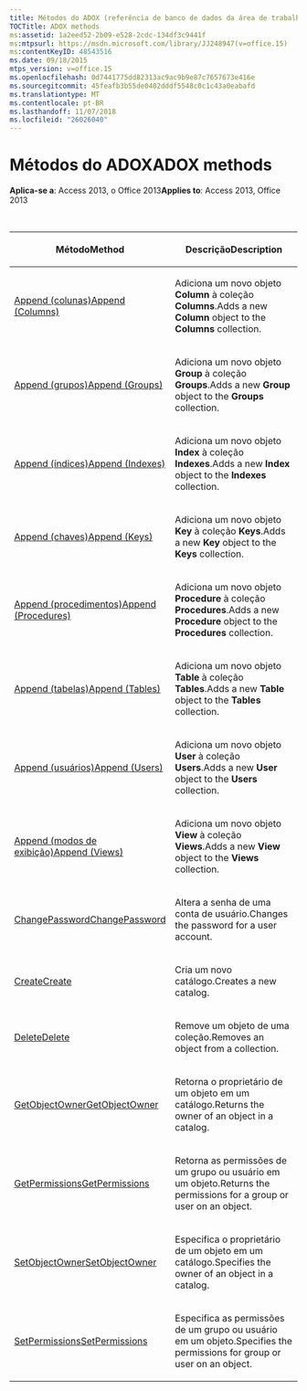 ```yaml
---
title: Métodos do ADOX (referência de banco de dados da área de trabalho do Access)
TOCTitle: ADOX methods
ms:assetid: 1a2eed52-2b09-e528-2cdc-134df3c9441f
ms:mtpsurl: https://msdn.microsoft.com/library/JJ248947(v=office.15)
ms:contentKeyID: 48543516
ms.date: 09/18/2015
mtps_version: v=office.15
ms.openlocfilehash: 0d7441775dd82313ac9ac9b9e87c7657673e416e
ms.sourcegitcommit: 45feafb3b55de0402dddf5548c0c1c43a0eabafd
ms.translationtype: MT
ms.contentlocale: pt-BR
ms.lasthandoff: 11/07/2018
ms.locfileid: "26026040"
---
```

# <a name="adox-methods"></a><span data-ttu-id="fbf56-102">Métodos do ADOX</span><span class="sxs-lookup"><span data-stu-id="fbf56-102">ADOX methods</span></span>

<span data-ttu-id="fbf56-103">**Aplica-se a**: Access 2013, o Office 2013</span><span class="sxs-lookup"><span data-stu-id="fbf56-103">**Applies to**: Access 2013, Office 2013</span></span>

<br/>

<table>
<colgroup>
<col style="width: 50%" />
<col style="width: 50%" />
</colgroup>
<thead>
<tr class="header">
<th><p><span data-ttu-id="fbf56-104">Método</span><span class="sxs-lookup"><span data-stu-id="fbf56-104">Method</span></span></p></th>
<th><p><span data-ttu-id="fbf56-105">Descrição</span><span class="sxs-lookup"><span data-stu-id="fbf56-105">Description</span></span></p></th>
</tr>
</thead>
<tbody>
<tr class="odd">
<td><p><span data-ttu-id="fbf56-106"><a href="append-method-adox-columns.md">Append (colunas)</a></span><span class="sxs-lookup"><span data-stu-id="fbf56-106"><a href="append-method-adox-columns.md">Append (Columns)</a></span></span></p></td>
<td><p><span data-ttu-id="fbf56-107">Adiciona um novo objeto <strong>Column</strong> à coleção <strong>Columns</strong>.</span><span class="sxs-lookup"><span data-stu-id="fbf56-107">Adds a new <strong>Column</strong> object to the <strong>Columns</strong> collection.</span></span></p></td>
</tr>
<tr class="even">
<td><p><span data-ttu-id="fbf56-108"><a href="append-method-adox-groups.md">Append (grupos)</a></span><span class="sxs-lookup"><span data-stu-id="fbf56-108"><a href="append-method-adox-groups.md">Append (Groups)</a></span></span></p></td>
<td><p><span data-ttu-id="fbf56-109">Adiciona um novo objeto <strong>Group</strong> à coleção <strong>Groups</strong>.</span><span class="sxs-lookup"><span data-stu-id="fbf56-109">Adds a new <strong>Group</strong> object to the <strong>Groups</strong> collection.</span></span></p></td>
</tr>
<tr class="odd">
<td><p><span data-ttu-id="fbf56-110"><a href="append-method-adox-indexes.md">Append (índices)</a></span><span class="sxs-lookup"><span data-stu-id="fbf56-110"><a href="append-method-adox-indexes.md">Append (Indexes)</a></span></span></p></td>
<td><p><span data-ttu-id="fbf56-111">Adiciona um novo objeto <strong>Index</strong> à coleção <strong>Indexes</strong>.</span><span class="sxs-lookup"><span data-stu-id="fbf56-111">Adds a new <strong>Index</strong> object to the <strong>Indexes</strong> collection.</span></span></p></td>
</tr>
<tr class="even">
<td><p><span data-ttu-id="fbf56-112"><a href="append-method-adox-keys.md">Append (chaves)</a></span><span class="sxs-lookup"><span data-stu-id="fbf56-112"><a href="append-method-adox-keys.md">Append (Keys)</a></span></span></p></td>
<td><p><span data-ttu-id="fbf56-113">Adiciona um novo objeto <strong>Key</strong> à coleção <strong>Keys</strong>.</span><span class="sxs-lookup"><span data-stu-id="fbf56-113">Adds a new <strong>Key</strong> object to the <strong>Keys</strong> collection.</span></span></p></td>
</tr>
<tr class="odd">
<td><p><span data-ttu-id="fbf56-114"><a href="append-method-adox-procedures.md">Append (procedimentos)</a></span><span class="sxs-lookup"><span data-stu-id="fbf56-114"><a href="append-method-adox-procedures.md">Append (Procedures)</a></span></span></p></td>
<td><p><span data-ttu-id="fbf56-115">Adiciona um novo objeto <strong>Procedure</strong> à coleção <strong>Procedures</strong>.</span><span class="sxs-lookup"><span data-stu-id="fbf56-115">Adds a new <strong>Procedure</strong> object to the <strong>Procedures</strong> collection.</span></span></p></td>
</tr>
<tr class="even">
<td><p><span data-ttu-id="fbf56-116"><a href="append-method-adox-tables.md">Append (tabelas)</a></span><span class="sxs-lookup"><span data-stu-id="fbf56-116"><a href="append-method-adox-tables.md">Append (Tables)</a></span></span></p></td>
<td><p><span data-ttu-id="fbf56-117">Adiciona um novo objeto <strong>Table</strong> à coleção <strong>Tables</strong>.</span><span class="sxs-lookup"><span data-stu-id="fbf56-117">Adds a new <strong>Table</strong> object to the <strong>Tables</strong> collection.</span></span></p></td>
</tr>
<tr class="odd">
<td><p><span data-ttu-id="fbf56-118"><a href="append-method-adox-users.md">Append (usuários)</a></span><span class="sxs-lookup"><span data-stu-id="fbf56-118"><a href="append-method-adox-users.md">Append (Users)</a></span></span></p></td>
<td><p><span data-ttu-id="fbf56-119">Adiciona um novo objeto <strong>User</strong> à coleção <strong>Users</strong>.</span><span class="sxs-lookup"><span data-stu-id="fbf56-119">Adds a new <strong>User</strong> object to the <strong>Users</strong> collection.</span></span></p></td>
</tr>
<tr class="even">
<td><p><span data-ttu-id="fbf56-120"><a href="append-method-adox-views.md">Append (modos de exibição)</a></span><span class="sxs-lookup"><span data-stu-id="fbf56-120"><a href="append-method-adox-views.md">Append (Views)</a></span></span></p></td>
<td><p><span data-ttu-id="fbf56-121">Adiciona um novo objeto <strong>View</strong> à coleção <strong>Views</strong>.</span><span class="sxs-lookup"><span data-stu-id="fbf56-121">Adds a new <strong>View</strong> object to the <strong>Views</strong> collection.</span></span></p></td>
</tr>
<tr class="odd">
<td><p><span data-ttu-id="fbf56-122"><a href="changepassword-method-adox.md">ChangePassword</a></span><span class="sxs-lookup"><span data-stu-id="fbf56-122"><a href="changepassword-method-adox.md">ChangePassword</a></span></span></p></td>
<td><p><span data-ttu-id="fbf56-123">Altera a senha de uma conta de usuário.</span><span class="sxs-lookup"><span data-stu-id="fbf56-123">Changes the password for a user account.</span></span></p></td>
</tr>
<tr class="even">
<td><p><span data-ttu-id="fbf56-124"><a href="create-method-adox.md">Create</a></span><span class="sxs-lookup"><span data-stu-id="fbf56-124"><a href="create-method-adox.md">Create</a></span></span></p></td>
<td><p><span data-ttu-id="fbf56-125">Cria um novo catálogo.</span><span class="sxs-lookup"><span data-stu-id="fbf56-125">Creates a new catalog.</span></span></p></td>
</tr>
<tr class="odd">
<td><p><span data-ttu-id="fbf56-126"><a href="delete-method-adox-collections.md">Delete</a></span><span class="sxs-lookup"><span data-stu-id="fbf56-126"><a href="delete-method-adox-collections.md">Delete</a></span></span></p></td>
<td><p><span data-ttu-id="fbf56-127">Remove um objeto de uma coleção.</span><span class="sxs-lookup"><span data-stu-id="fbf56-127">Removes an object from a collection.</span></span></p></td>
</tr>
<tr class="even">
<td><p><span data-ttu-id="fbf56-128"><a href="getobjectowner-method-adox.md">GetObjectOwner</a></span><span class="sxs-lookup"><span data-stu-id="fbf56-128"><a href="getobjectowner-method-adox.md">GetObjectOwner</a></span></span></p></td>
<td><p><span data-ttu-id="fbf56-129">Retorna o proprietário de um objeto em um catálogo.</span><span class="sxs-lookup"><span data-stu-id="fbf56-129">Returns the owner of an object in a catalog.</span></span></p></td>
</tr>
<tr class="odd">
<td><p><span data-ttu-id="fbf56-130"><a href="getpermissions-method-adox.md">GetPermissions</a></span><span class="sxs-lookup"><span data-stu-id="fbf56-130"><a href="getpermissions-method-adox.md">GetPermissions</a></span></span></p></td>
<td><p><span data-ttu-id="fbf56-131">Retorna as permissões de um grupo ou usuário em um objeto.</span><span class="sxs-lookup"><span data-stu-id="fbf56-131">Returns the permissions for a group or user on an object.</span></span></p></td>
</tr>
<tr class="even">
<td><p><span data-ttu-id="fbf56-132"><a href="https://docs.microsoft.com/office/vba/access/concepts/miscellaneous/setobjectowner-method-adox">SetObjectOwner</a></span><span class="sxs-lookup"><span data-stu-id="fbf56-132"><a href="https://docs.microsoft.com/office/vba/access/concepts/miscellaneous/setobjectowner-method-adox">SetObjectOwner</a></span></span></p></td>
<td><p><span data-ttu-id="fbf56-133">Especifica o proprietário de um objeto em um catálogo.</span><span class="sxs-lookup"><span data-stu-id="fbf56-133">Specifies the owner of an object in a catalog.</span></span></p></td>
</tr>
<tr class="odd">
<td><p><span data-ttu-id="fbf56-134"><a href="setpermissions-method-adox.md">SetPermissions</a></span><span class="sxs-lookup"><span data-stu-id="fbf56-134"><a href="setpermissions-method-adox.md">SetPermissions</a></span></span></p></td>
<td><p><span data-ttu-id="fbf56-135">Especifica as permissões de um grupo ou usuário em um objeto.</span><span class="sxs-lookup"><span data-stu-id="fbf56-135">Specifies the permissions for group or user on an object.</span></span></p></td>
</tr>
</tbody>
</table>

<br/>